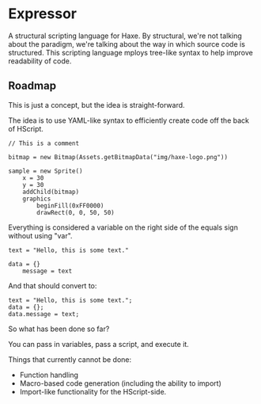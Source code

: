 # Expressor
 A structural scripting language for Haxe. By structural, we're not talking about the paradigm, we're talking about the way in which source code is structured. This scripting language mploys tree-like syntax to help improve readability of code.

## Roadmap
This is just a concept, but the idea is straight-forward.

The idea is to use YAML-like syntax to efficiently create code off the back of HScript.

    // This is a comment
    
    bitmap = new Bitmap(Assets.getBitmapData("img/haxe-logo.png"))
    
    sample = new Sprite()
        x = 30
        y = 30
        addChild(bitmap)
        graphics
            beginFill(0xFF0000)
            drawRect(0, 0, 50, 50)

Everything is considered a variable on the right side of the equals sign without using "var".

    text = "Hello, this is some text."
    
    data = {}
        message = text

And that should convert to:

    text = "Hello, this is some text.";
    data = {};
    data.message = text;

So what has been done so far?

You can pass in variables, pass a script, and execute it.

Things that currently cannot be done:

* Function handling
* Macro-based code generation (including the ability to import)
* Import-like functionality for the HScript-side.
